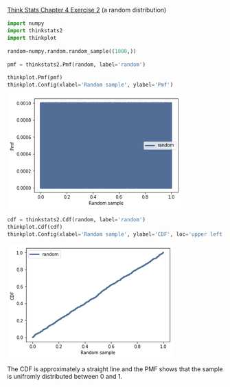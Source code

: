 [Think Stats Chapter 4 Exercise 2](http://greenteapress.com/thinkstats2/html/thinkstats2005.html#toc41) (a random distribution)



```python
import numpy
import thinkstats2
import thinkplot
```

```python
random=numpy.random.random_sample((1000,))
```

```python
pmf = thinkstats2.Pmf(random, label='random')
```

```python
thinkplot.Pmf(pmf)
thinkplot.Config(xlabel='Random sample', ylabel='Pmf')
```

![png](output_3_0.png)



```python
cdf = thinkstats2.Cdf(random, label='random')
thinkplot.Cdf(cdf)
thinkplot.Config(xlabel='Random sample', ylabel='CDF', loc='upper left')
```

![png](output_4_0.png)

The CDF is approximately a straight line and the PMF shows that the sample is unifromly distributed between 0 and 1.